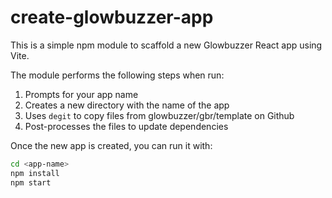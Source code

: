 # create-glowbuzzer-app

This is a simple npm module to scaffold a new Glowbuzzer React app using Vite.

The module performs the following steps when run:

1. Prompts for your app name
2. Creates a new directory with the name of the app
3. Uses `degit` to copy files from glowbuzzer/gbr/template on Github
4. Post-processes the files to update dependencies

Once the new app is created, you can run it with:

```bash
cd <app-name>
npm install
npm start
```